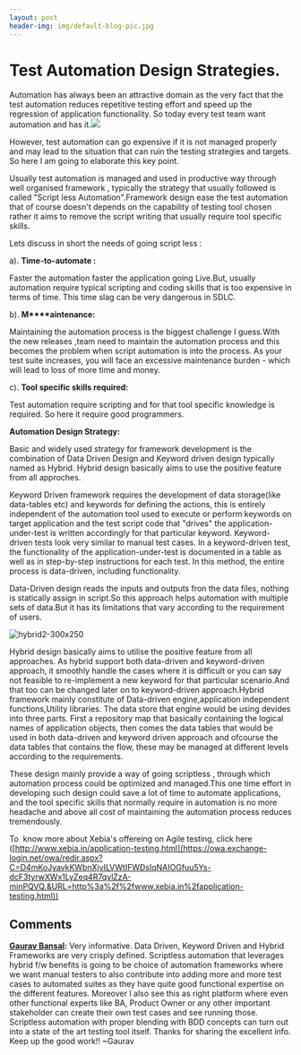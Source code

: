 ```yaml
---
layout: post
header-img: img/default-blog-pic.jpg
---
```


# Test Automation Design Strategies.

Automation has always been an attractive domain as the very fact that the test automation reduces repetitive testing effort and speed up the regression of application functionality. So today every test team want automation and has it.![](/wp-includes/js/tinymce/plugins/wordpress/img/trans.gif)

However, test automation can go expensive if it is not managed properly and may lead to the situation that can ruin the testing strategies and targets. So here I am going to elaborate this key point.

Usually test automation is managed and used in productive way through well organised framework , typically the strategy that usually followed is called "Script less Automation".Framework design ease the test automation that of course doesn't depends on the capability of testing tool chosen rather it aims to remove the script writing that usually require tool specific skills.

Lets discuss in short the needs of going script less :

a). **Time-to-automate :**

Faster the automation faster the application going Live.But, usually automation require typical scripting and coding skills that is too expensive in terms of time. This time slag can be very dangerous in SDLC.

b). **M****aintenance:**

Maintaining the automation process is the biggest challenge I guess.With the new releases ,team need to maintain the automation process and this becomes the problem when script automation is into the process. As your test suite increases, you will face an excessive maintenance burden - which will lead to loss of more time and money.

c). **Tool specific skills required:**

Test automation require scripting and for that tool specific knowledge is required. So here it require good programmers.

**Automation Design Strategy:**

Basic and widely used strategy for framework development is the combination of Data Driven Design and Keyword driven design typically named as Hybrid. Hybrid design basically aims to use the positive feature from all approches.

Keyword Driven framework requires the development of data storage(like data-tables etc) and keywords for defining the actions, this is entirely independent of the automation tool used to execute or perform keywords on target application and the test script code that "drives" the application-under-test is written accordingly for that particular keyword. Keyword-driven tests look very similar to manual test cases. In a keyword-driven test, the functionality of the application-under-test is documented in a table as well as in step-by-step instructions for each test. In this method, the entire process is data-driven, including functionality.

Data-Driven design reads the inputs and outputs fron the data files, nothing is statically assign in script.So this approach helps automation with multiple sets of data.But it has its limitations that vary according to the requirement of users.

![hybrid2-300x250](http://pinksolutionlayer.org/blog/wp-content/uploads/2012/12/hybrid2-300x250.jpg)

Hybrid design basically aims to utilise the positive feature from all approaches. As hybrid support both data-driven and keyword-driven approach, it smoothly handle the cases where it is difficult or you can say not feasible to re-implement a new keyword for that particular scenario.And that too can be changed later on to keyword-driven approach.Hybrid framework mainly constitute of Data-driven engine,application independent functions,Utility libraries. The data store that engine would be using devides into three parts. First a repository map that basically containing the logical names of application objects, then comes the data tables that would be used in both data-driven and keyword driven approach and ofcourse the data tables that contains the flow, these may be managed at different levels according to the requirements.

These design mainly provide a way of going scriptless , through which automation process could be optimized and managed.This one time effort in developing such design could save a lot of time to automate applications, and the tool specific skills that normally require in automation is no more headache and above all cost of maintaining the automation process reduces tremendously.

To  know more about Xebia's offereing on Agile testing, click here ([http://www.xebia.in/application-testing.html](https://owa.exchange-login.net/owa/redir.aspx?C=D4mKoJyavkKWbnXjvILVWtIFWDsIqNAIOGfuu5Ys-dcF3tyrwXWx1LyZeq4R7qylZzA-minPQVQ.&URL=http%3a%2f%2fwww.xebia.in%2fapplication-testing.html))

## Comments

**[Gaurav Bansal](#9452 "2013-10-25 08:59:03"):** Very informative. Data Driven, Keyword Driven and Hybrid Frameworks are very crisply defined. Scriptless automation that leverages hybrid f/w benefits is going to be choice of automation frameworks where we want manual testers to also contribute into adding more and more test cases to automated suites as they have quite good functional expertise on the different features. Moreover I also see this as right platform where even other functional experts like BA, Product Owner or any other important stakeholder can create their own test cases and see running those. Scriptless automation with proper blending with BDD concepts can turn out into a state of the art testing tool itself. Thanks for sharing the excellent info. Keep up the good work!! ~Gaurav

